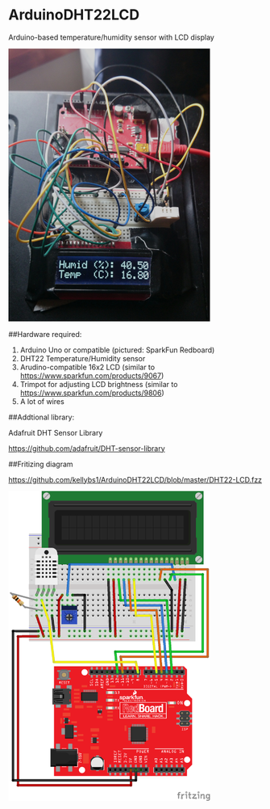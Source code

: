 # ArduinoDHT22LCD
Arduino-based temperature/humidity sensor with LCD display


<img src="DSC_0044.JPG" width="400">




##Hardware required:

1. Arduino Uno or compatible (pictured: SparkFun Redboard)
2. DHT22 Temperature/Humidity sensor
3. Arudino-compatible 16x2 LCD (similar to https://www.sparkfun.com/products/9067)
4. Trimpot for adjusting LCD brightness (similar to https://www.sparkfun.com/products/9806)
5. A lot of wires




##Addtional library:

Adafruit DHT Sensor Library

https://github.com/adafruit/DHT-sensor-library





##Fritizing diagram

https://github.com/kellybs1/ArduinoDHT22LCD/blob/master/DHT22-LCD.fzz

<img src="DHT22-LCD.png" width="400">




